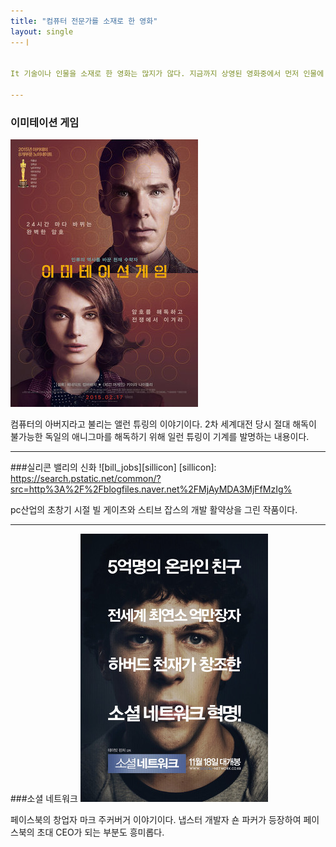 ```yaml
---
title: "컴퓨터 전문가를 소재로 한 영화"
layout: single
---ㅣ


It 기술이나 인물을 소재로 한 영화는 많지가 않다. 지금까지 상영된 영화중에서 먼저 인물에 대한 영화를 몇 편 소개하고 다음에 IT 기술에 대한 영화를 소개하고자 한다. 

---
```

### 이미테이션 게임
![allen](/assets/images/allen.png)

컴퓨터의 아버지라고 불리는 앨런 튜링의 이야기이다. 2차 세계대전 당시 절대 해독이 불가능한 독일의 애니그마를 해독하기 위해 일런 튜링이 기계를 발명하는 내용이다. 

---
###실리콘 밸리의 신화
![bill_jobs][sillicon]
[sillicon]:
https://search.pstatic.net/common/?src=http%3A%2F%2Fblogfiles.naver.net%2FMjAyMDA3MjFfMzIg%

pc산업의 초창기 시절 빌 게이츠와 스티브 잡스의 개발 활약상을 그린 작품이다. 

---
###소셜 네트워크
[![mark](/assets/images/mark.png "더 자세한 내용을 알고 싶으시다면 방문해 보세요!")](https://blog.naver.com/daliboni/222333940042)

페이스북의 창업자 마크 주커버거 이야기이다. 냅스터 개발자 숀 파커가 등장하여 페이스북의 초대 CEO가 되는 부분도 흥미롭다. 
